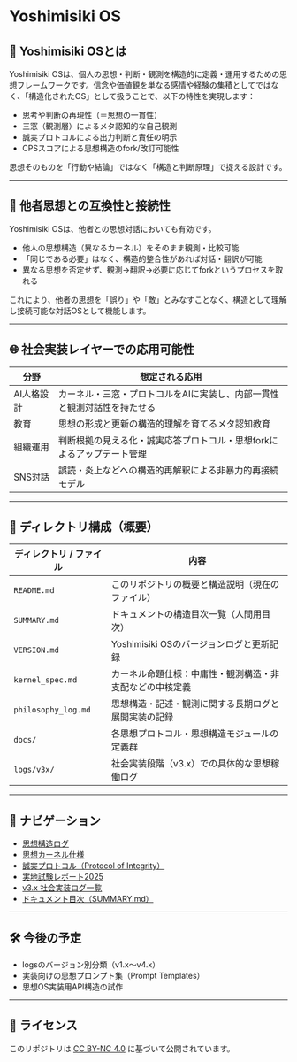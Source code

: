 
# Yoshimisiki OS

## 🧭 Yoshimisiki OSとは

Yoshimisiki OSは、個人の思想・判断・観測を構造的に定義・運用するための思想フレームワークです。信念や価値観を単なる感情や経験の集積としてではなく、「構造化されたOS」として扱うことで、以下の特性を実現します：

- 思考や判断の再現性（＝思想の一貫性）
- 三窓（観測層）によるメタ認知的な自己観測
- 誠実プロトコルによる出力判断と責任の明示
- CPSスコアによる思想構造のfork/改訂可能性

思想そのものを「行動や結論」ではなく「構造と判断原理」で捉える設計です。

---

## 🔁 他者思想との互換性と接続性

Yoshimisiki OSは、他者との思想対話においても有効です。

- 他人の思想構造（異なるカーネル）をそのまま観測・比較可能
- 「同じである必要」はなく、構造的整合性があれば対話・翻訳が可能
- 異なる思想を否定せず、観測→翻訳→必要に応じてforkというプロセスを取れる

これにより、他者の思想を「誤り」や「敵」とみなすことなく、構造として理解し接続可能な対話OSとして機能します。

---

## 🌐 社会実装レイヤーでの応用可能性

| 分野         | 想定される応用 |
|--------------|----------------|
| AI人格設計    | カーネル・三窓・プロトコルをAIに実装し、内部一貫性と観測対話性を持たせる |
| 教育         | 思想の形成と更新の構造的理解を育てるメタ認知教育 |
| 組織運用     | 判断根拠の見える化・誠実応答プロトコル・思想forkによるアップデート管理 |
| SNS対話      | 誤読・炎上などへの構造的再解釈による非暴力的再接続モデル |

---

## 📂 ディレクトリ構成（概要）

| ディレクトリ / ファイル | 内容 |
|--------------------------|------|
| `README.md` | このリポジトリの概要と構造説明（現在のファイル） |
| `SUMMARY.md` | ドキュメントの構造目次一覧（人間用目次） |
| `VERSION.md` | Yoshimisiki OSのバージョンログと更新記録 |
| `kernel_spec.md` | カーネル命題仕様：中庸性・観測構造・非支配などの中核定義 |
| `philosophy_log.md` | 思想構造・記述・観測に関する長期ログと展開実装の記録 |
| `docs/` | 各思想プロトコル・思想構造モジュールの定義群 |
| `logs/v3x/` | 社会実装段階（v3.x）での具体的な思想稼働ログ |

---

## 🔗 ナビゲーション

- [思想構造ログ](philosophy_log.md)
- [思想カーネル仕様](kernel_spec.md)
-  [誠実プロトコル（Protocol of Integrity）](docs/protocol_integrity.md)
- [実地試験レポート2025](docs/field_experiment_report_2025.md)
- [v3.x 社会実装ログ一覧](logs/v3x/README.md)
- [ドキュメント目次（SUMMARY.md）](SUMMARY.md)

---

## 🛠 今後の予定

- logsのバージョン別分類（v1.x〜v4.x）
- 実装向けの思想プロンプト集（Prompt Templates）
- 思想OS実装用API構造の試作

---

## 📜 ライセンス

このリポジトリは [CC BY-NC 4.0](LICENSE) に基づいて公開されています。
